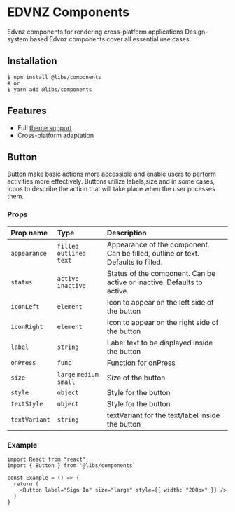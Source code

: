 # EDVNZ Components

Edvnz components for rendering cross-platform applications Design-system based Edvnz components cover all essential use cases.

## Installation

```
$ npm install @libs/components
# or
$ yarn add @libs/components
```

## Features

- Full [theme support](https://www.npmjs.com/package/@libs/theme)
- Cross-platform adaptation

## Button

Button make basic actions more accessible and enable users to perform activities more effectively. Buttons utilize labels,size and in some cases, icons to describe the action that will take place when the user pocesses them.

### Props

| Prop name     | Type                       | Description                                                                      |
| :------------ | :------------------------- | :------------------------------------------------------------------------------- |
| `appearance`  | `filled` `outlined` `text` | Appearance of the component. Can be filled, outline or text. Defaults to filled. |
| `status`      | `active` `inactive`        | Status of the component. Can be active or inactive. Defaults to active.          |
| `iconLeft`    | `element`                  | Icon to appear on the left side of the button                                    |
| `iconRight`   | `element`                  | Icon to appear on the right side of the button                                   |
| `label`       | `string`                   | Label text to be displayed inside the button                                     |
| `onPress`     | `func`                     | Function for onPress                                                             |
| `size`        | `large` `medium` `small`   | Size of the button                                                               |
| `style`       | `object`                   | Style for the button                                                             |
| `textStyle`   | `object`                   | Style for the button                                                             |
| `textVariant` | `string`                   | textVariant for the text/label inside the button                                 |

### Example

```
import React from "react";
import { Button } from '@libs/components`

const Example = () => {
  return (
    <Button label="Sign In" size="large" style={{ width: "200px" }} />
  )
}
```
